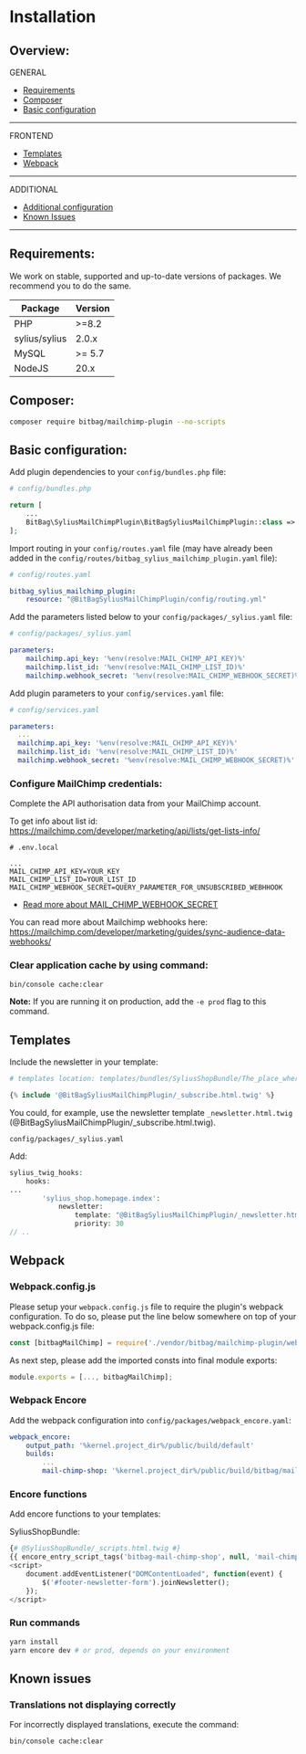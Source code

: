 # Installation

## Overview:
GENERAL
- [Requirements](#requirements)
- [Composer](#composer)
- [Basic configuration](#basic-configuration)
---
FRONTEND
- [Templates](#templates)
- [Webpack](#webpack)
---
ADDITIONAL
- [Additional configuration](#additional-configuration)
- [Known Issues](#known-issues)
---

## Requirements:
We work on stable, supported and up-to-date versions of packages. We recommend you to do the same.

| Package       | Version |
|---------------|---------|
| PHP           | \>=8.2  |
| sylius/sylius | 2.0.x   |
| MySQL         | \>= 5.7 |
| NodeJS        | 20.x    |

## Composer:
```bash
composer require bitbag/mailchimp-plugin --no-scripts
```

## Basic configuration:
Add plugin dependencies to your `config/bundles.php` file:

```php
# config/bundles.php

return [
    ...
    BitBag\SyliusMailChimpPlugin\BitBagSyliusMailChimpPlugin::class => ['all' => true],
];
```

Import routing in your `config/routes.yaml` file 
(may have already been added in the `config/routes/bitbag_sylius_mailchimp_plugin.yaml` file):

```yaml
# config/routes.yaml

bitbag_sylius_mailchimp_plugin:
    resource: "@BitBagSyliusMailChimpPlugin/config/routing.yml"
```

Add the parameters listed below to your `config/packages/_sylius.yaml` file:
```yaml
# config/packages/_sylius.yaml

parameters:
    mailchimp.api_key: '%env(resolve:MAIL_CHIMP_API_KEY)%'
    mailchimp.list_id: '%env(resolve:MAIL_CHIMP_LIST_ID)%'
    mailchimp.webhook_secret: '%env(resolve:MAIL_CHIMP_WEBHOOK_SECRET)%'
```

Add plugin parameters to your `config/services.yaml` file:
```yaml
# config/services.yaml

parameters:
  ...
  mailchimp.api_key: '%env(resolve:MAIL_CHIMP_API_KEY)%'
  mailchimp.list_id: '%env(resolve:MAIL_CHIMP_LIST_ID)%'
  mailchimp.webhook_secret: '%env(resolve:MAIL_CHIMP_WEBHOOK_SECRET)%'
```

### Configure MailChimp credentials:
Complete the API authorisation data from your MailChimp account.

To get info about list id: https://mailchimp.com/developer/marketing/api/lists/get-lists-info/

```dotenv
# .env.local

...
MAIL_CHIMP_API_KEY=YOUR_KEY
MAIL_CHIMP_LIST_ID=YOUR_LIST_ID
MAIL_CHIMP_WEBHOOK_SECRET=QUERY_PARAMETER_FOR_UNSUBSCRIBED_WEBHHOOK
```

- [Read more about MAIL_CHIMP_WEBHOOK_SECRET](https://github.com/BitBagCommerce/SyliusMailChimpPlugin/blob/master/doc/mailchimp_webhook.md)

You can read more about Mailchimp webhooks here: https://mailchimp.com/developer/marketing/guides/sync-audience-data-webhooks/

### Clear application cache by using command:
```bash
bin/console cache:clear
```
**Note:** If you are running it on production, add the `-e prod` flag to this command.


## Templates
Include the newsletter in your template:
```php
# templates location: templates/bundles/SyliusShopBundle/The_place_where_the_form_is_to_be_placed #

{% include '@BitBagSyliusMailChimpPlugin/_subscribe.html.twig' %}
```

You could, for example, use the newsletter template `_newsletter.html.twig` (@BitBagSyliusMailChimpPlugin/_subscribe.html.twig).
```
config/packages/_sylius.yaml
```
Add:
```php
sylius_twig_hooks:
    hooks:
...
        'sylius_shop.homepage.index':
            newsletter:
                template: "@BitBagSyliusMailChimpPlugin/_newsletter.html.twig"
                priority: 30
// ..
```

## Webpack
### Webpack.config.js

Please setup your `webpack.config.js` file to require the plugin's webpack configuration. To do so, please put the line below somewhere on top of your webpack.config.js file:
```js
const [bitbagMailChimp] = require('./vendor/bitbag/mailchimp-plugin/webpack.config.js');
```
As next step, please add the imported consts into final module exports:
```js
module.exports = [..., bitbagMailChimp];
```

### Webpack Encore
Add the webpack configuration into `config/packages/webpack_encore.yaml`:

```yaml
webpack_encore:
    output_path: '%kernel.project_dir%/public/build/default'
    builds:
        ...
        mail-chimp-shop: '%kernel.project_dir%/public/build/bitbag/mail-chimp/shop'
```

### Encore functions
Add encore functions to your templates:

SyliusShopBundle:
```php
{# @SyliusShopBundle/_scripts.html.twig #}
{{ encore_entry_script_tags('bitbag-mail-chimp-shop', null, 'mail-chimp-shop') }}
<script>
    document.addEventListener("DOMContentLoaded", function(event) { 
        $('#footer-newsletter-form').joinNewsletter();
    });
</script>
```

### Run commands
```bash
yarn install
yarn encore dev # or prod, depends on your environment
```

## Known issues
### Translations not displaying correctly
For incorrectly displayed translations, execute the command:
```bash
bin/console cache:clear
```

